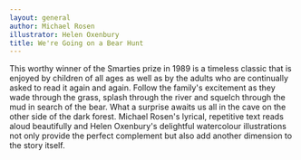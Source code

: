 ```yaml
---
layout: general
author: Michael Rosen
illustrator: Helen Oxenbury
title: We're Going on a Bear Hunt
---
```


This worthy winner of the Smarties prize in 1989 is a timeless classic that is enjoyed by children of all ages as well as by the adults who are continually asked to read it again and again. Follow the family's excitement as they wade through the grass, splash through the river and squelch through the mud in search of the bear. What a surprise awaits us all in the cave on the other side of the dark forest. Michael Rosen's lyrical, repetitive text reads aloud beautifully and Helen Oxenbury's delightful watercolour illustrations not only provide the perfect complement but also add another dimension to the story itself.
